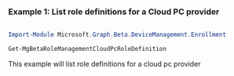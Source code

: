 ### Example 1: List role definitions for a Cloud PC provider

```powershell

Import-Module Microsoft.Graph.Beta.DeviceManagement.Enrollment

Get-MgBetaRoleManagementCloudPcRoleDefinition

```
This example will list role definitions for a cloud pc provider


